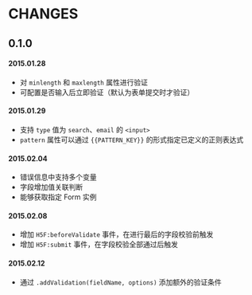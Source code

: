 # CHANGES

## 0.1.0

#### 2015.01.28

* 对 `minlength` 和 `maxlength` 属性进行验证
* 可配置是否输入后立即验证（默认为表单提交时才验证）

#### 2015.01.29

* 支持 `type` 值为 `search`、`email` 的 `<input>`
* `pattern` 属性可以通过 `{{PATTERN_KEY}}` 的形式指定已定义的正则表达式

#### 2015.02.04

* 错误信息中支持多个变量
* 字段增加值关联判断
* 能够获取指定 Form 实例

#### 2015.02.08

* 增加 `H5F:beforeValidate` 事件，在进行最后的字段校验前触发
* 增加 `H5F:submit` 事件，在字段校验全部通过后触发

#### 2015.02.12

* 通过 `.addValidation(fieldName, options)` 添加额外的验证条件
